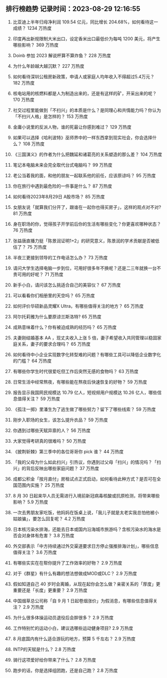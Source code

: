 
## 排行榜趋势 记录时间：2023-08-29 12:16:55
  
  1. 比亚迪上半年归母净利润 109.54 亿元，同比增长 204.68%，如何看待这一成绩？ 1234 万热度
    
  2. 印度再出新规限制大米出口，设定香米出口最低价为每吨 1200 美元，将产生哪些影响？ 369 万热度
    
  3. Doinb 参加 2023 解说杯算不算炸鱼？ 228 万热度
    
  4. 为什么年龄越大越沉默？ 227 万热度
    
  5. 如何看待深圳公租房新政策，申请人或家庭人均年收入不得超过5.4万元？ 182 万热度
    
  6. 核电站用的核燃料都是人为制造出来的，还是有这样的矿，开采出来的呢？ 170 万热度
    
  7. 社交过程里能做到「不扫兴」的本质是什么？是同理心和共情能力吗？你认为「不扫兴人格」是怎样的？ 153 万热度
    
  8. 金庸小说里的反派人物，谁的死最让你感到难过？ 129 万热度
    
  9. 如果可以选择《哈利波特》巫师界中的一样东西拿到现实社会，你会选择什么？ 108 万热度
    
  10. 《三国演义》的作者为什么把魏延和诸葛亮的关系塑造的那么差？ 104 万热度
    
  11. 笔记本电脑未来会完全取代台式电脑吗？ 99 万热度
    
  12. 老公当着我的面，和他的朋友一起联系他的前任，应该原谅吗？ 95 万热度
    
  13. 你在旅行中遇到最危险的一件事是什么？ 87 万热度
    
  14. 如何看待2023年8月29日 A股市场？ 85 万热度
    
  15. 女朋友说「就算我们分开了，跟谁在一起你也得买房子」，这样的观点对不对? 81 万热度
    
  16. 身在职场的你，觉得孩子开学前后你的生活有哪些变化？你更喜欢哪种状态？ 76 万热度
    
  17. 张益唐直播力挺「陈景润证明1+2」的研究意义，陈景润的学术贡献是否被低估了？ 75 万热度
    
  18. 半夜三更接到领导的工作电话怎么办？ 73 万热度
    
  19. 请问大学生选择电脑一步到位，可用好很多年不换呢？还是二三年就换一台不贵可用的好呢？ 71 万热度
    
  20. 新手小白，请问该怎么挑适合自己的美容仪？ 67 万热度
    
  21. 可以看看你们相册里的天空吗？ 65 万热度
    
  22. 如何评价华硕新品灵耀X Ultra，有哪些值得关注的地方？ 65 万热度
    
  23. 阿尔托莉雅为什么要原谅兰斯洛特? 65 万热度
    
  24. 成熟意味着什么？你有被迫成熟的经历吗？ 65 万热度
    
  25. 夫妻刚结婚基本 AA ，现丈夫收入上涨 5 倍，妻子希望收入共同管理以稳固家庭关系，妻子的要求合理吗？ 65 万热度
    
  26. 如何看待中小企业实现数字化转型难的问题？有哪些工具可以降低企业数字化的门槛？ 64 万热度
    
  27. 有哪些你学生时代很爱吃但工作后突然无感的食物吗？ 63 万热度
    
  28. 日常生活中经常熬夜，有哪些能在熬夜后快速恢复的好物？ 59 万热度
    
  29. 报告显示我国网民规模达 10.79 亿人，短视频用户规模达 10.26 亿人，哪些信息值得关注？ 59 万热度
    
  30. 《孤注一掷》里潘生为了逃生做了哪些努力？留下了哪些线索？ 59 万热度
    
  31. 刚步入职场的女生，该怎么提升衣品？ 59 万热度
    
  32. 你遇到过哪些天赋异禀的人？ 56 万热度
    
  33. 大家觉得考研真的很难吗？ 50 万热度
    
  34. 《披荆斩棘》第三季中的各位哥哥你 pick 谁？ 44 万热度
    
  35. 「我的父母为什么如此扫兴」引热议，你遇到过父母「扫兴」的情况吗？「扫兴」的背后反映出哪些家庭问题？ 37 万热度
    
  36. 成都公积金「按月直付」房租试点正式启动，如何看待此种方式？是否可在全国范围内实施？ 25 万热度
    
  37. 8 月 30 日起来华人员无需进行入境前新冠病毒核酸或抗原检测，将带来哪些影响？ 5.9 万热度
    
  38. 一次去男朋友家吃饭，他妈妈在饭桌上说，「我儿子就是太老实我总怕他被小姑娘骗」，要怎么回复呢？ 4.2 万热度
    
  39. 日本核污染水排海，还能去日本或国内沿海城市旅游吗？含核污染水的海水是否会对身体有危害？ 3.8 万热度
    
  40. 外交部表示「中方持续通过外交渠道要求日方停止强推排海计划」，哪些信息值得关注？ 3.6 万热度
    
  41. 有哪些实实在在帮你提升了工作效率的好物？ 2.9 万热度
    
  42. 对于《群星》有什么有趣的想法想做成MOD或DLC？ 2.9 万热度
    
  43. 假如知道自己 40 岁时会离婚，从现在起你会怎么做？亲密关系的「厚度」更重要还是「长度」更重要？ 2.9 万热度
    
  44. 中国烟草总公司称「自 9 月 1 日起卷烟涨价」为假消息，有哪些信息值得关注？ 2.9 万热度
    
  45. 为什么很多体操运动员退役后会胖很多？ 2.9 万热度
    
  46. 工作特别忙的运动小白，建议选哪些运动健身项目? 2.9 万热度
    
  47. 8 月底国内有什么适合游玩的地方，预算 5 千左右？ 2.9 万热度
    
  48. INTP的天赋是什么？ 2.8 万热度
    
  49. 骑行这项爱好给你带来了什么？ 2.8 万热度
    
  50. 跑步的话，你是选择组团跑，还是自己跑？ 2.8 万热度
    